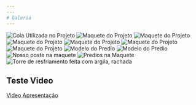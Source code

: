 ```yaml
---
---
# Galeria
---
```


![Cola Utilizada no Projeto](/assets/photos/colaporcaria.jpeg)
![Maquete do Projeto](/assets/photos/maquete1.jpeg)
![Maquete do Projeto](/assets/photos/maquete2.jpeg)
![Maquete do Projeto](/assets/photos/maquete3.jpeg)
![Maquete do Projeto](/assets/photos/maquete4.jpeg)
![Maquete do Projeto](/assets/photos/maquete5.jpeg)
![Maquete do Projeto](/assets/photos/maquete6.jpeg)
![Modelo do Predio](/assets/photos/modelopredio.jpeg)
![Modelo do Predio](/assets/photos/modelopredio2.jpeg)
![Nosso poste na maquete](/assets/photos/poste.jpeg)
![Predios na Maquete](/assets/photos/predios.jpeg)
![Torre de resfriamento feita com argila, rachada](/assets/photos/torrequebrada.jpeg)

## Teste Video
[Video Apresentação](/assets/video/movie.mp4)

[//]: # (TBD)

   [Usuario]: <https://andreycampassi.github.io/timetimetime/usuario>
   [Processo]: <https://andreycampassi.github.io/timetimetime/processo>